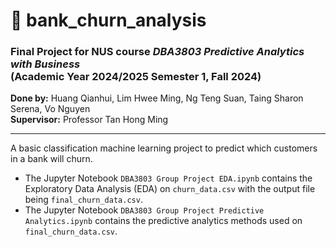 # 🏦 bank_churn_analysis

### Final Project for NUS course *DBA3803 Predictive Analytics with Business* <br> (Academic Year 2024/2025 Semester 1, Fall 2024)
**Done by:** Huang Qianhui, Lim Hwee Ming, Ng Teng Suan, Taing Sharon Serena, Vo Nguyen
<br>**Supervisor:** Professor Tan Hong Ming

---
A basic classification machine learning project to predict which customers in a bank will churn.

- The Jupyter Notebook `DBA3803 Group Project EDA.ipynb` contains the Exploratory Data Analysis (EDA) on `churn_data.csv` with the output file being `final_churn_data.csv`.
- The Jupyter Notebook `DBA3803 Group Project Predictive Analytics.ipynb` contains the predictive analytics methods used on `final_churn_data.csv`.
